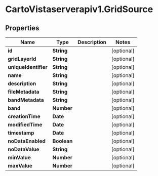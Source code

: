 # CartoVistaserverapiv1.GridSource

## Properties
Name | Type | Description | Notes
------------ | ------------- | ------------- | -------------
**id** | **String** |  | [optional] 
**gridLayerId** | **String** |  | [optional] 
**uniqueIdentifier** | **String** |  | [optional] 
**name** | **String** |  | [optional] 
**description** | **String** |  | [optional] 
**fileMetadata** | **String** |  | [optional] 
**bandMetadata** | **String** |  | [optional] 
**band** | **Number** |  | [optional] 
**creationTime** | **Date** |  | [optional] 
**modifiedTime** | **Date** |  | [optional] 
**timestamp** | **Date** |  | [optional] 
**noDataEnabled** | **Boolean** |  | [optional] 
**noDataValue** | **String** |  | [optional] 
**minValue** | **Number** |  | [optional] 
**maxValue** | **Number** |  | [optional] 


